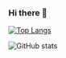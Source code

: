 ### Hi there 👋

[![Top Langs](https://github-readme-stats.vercel.app/api/top-langs/?username=MatheusDavidDev)](https://github.com/anuraghazra/github-readme-stats)

![GitHub stats](https://github-readme-stats.vercel.app/api?username=MatheusDavidDev&show_icons=true)  

<!--
**MatheusDavidDev/MatheusDavidDev** is a ✨ _special_ ✨ repository because its `README.md` (this file) appears on your GitHub profile.

Here are some ideas to get you started:

- 🔭 I’m currently working on ...
- 🌱 I’m currently learning ...
- 👯 I’m looking to collaborate on ...
- 🤔 I’m looking for help with ...
- 💬 Ask me about ...
- 📫 How to reach me: ...
- 😄 Pronouns: ...
- ⚡ Fun fact: ...
-->
